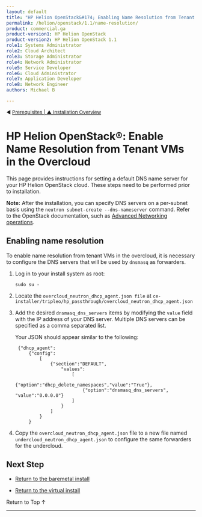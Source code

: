 ```yaml
---
layout: default
title: "HP Helion OpenStack&#174; Enabling Name Resolution from Tenant VMs in the Overcloud"
permalink: /helion/openstack/1.1/name-resolution/
product: commercial.ga
product-version1: HP Helion OpenStack
product-version2: HP Helion OpenStack 1.1
role1: Systems Administrator 
role2: Cloud Architect 
role3: Storage Administrator 
role4: Network Administrator 
role5: Service Developer 
role6: Cloud Administrator 
role7: Application Developer 
role8: Network Engineer 
authors: Michael B

---
```

<!--UNDER REVISION-->

<script>

function PageRefresh {
onLoad="window.refresh"
}

PageRefresh();

</script>

<p style="font-size: small;"> &#9664; <a href="/helion/openstack/1.1/install/prereqs/#name-resolution">Prerequisites | <a href="/helion/openstack/1.1/install/overview/test/"> &#9650; Installation Overview</a> </p> 

# HP Helion OpenStack&reg;: Enable Name Resolution from Tenant VMs in the Overcloud

This page provides instructions for setting a default DNS name server for your HP Helion OpenStack cloud. These steps need to be performed prior to installation.

**Note:** After the installation, you can specify DNS servers on a per-subnet basis using the `neutron subnet-create --dns-nameserver` command. Refer to the OpenStack documentation, such as [Advanced Networking operations](http://docs.openstack.org/admin-guide-cloud/content/advanced_networking.html).

## Enabling name resolution

To enable name resolution from tenant VMs in the overcloud, it is necessary to configure the DNS servers that will be used by `dnsmasq` as forwarders.

1. Log in to your install system as root:

	`sudo su -`

2. Locate the `overcloud_neutron_dhcp_agent.json file` at `ce-installer/tripleo/hp_passthrough/overcloud_neutron_dhcp_agent.json`

3. Add the desired `dnsmasq_dns_servers` items by modifying the `value` field with the IP address of your DNS server.  Multiple DNS servers can be specified as a comma separated list.

	Your JSON should appear similar to the following:

		{"dhcp_agent":
			{"config":
				[
					{"section":"DEFAULT",
						"values":
							[
								{"option":"dhcp_delete_namespaces","value":"True"},
								{"option":"dnsmasq_dns_servers", "value":"0.0.0.0"}
							]
						}
					]
				}
			}


4. Copy the `overcloud_neutron_dhcp_agent.json` file to a new file named `undercloud_neutron_dhcp_agent.json` to configure the same forwarders for the undercloud.

## Next Step

* [Return to the baremetal install](/helion/community/install/)

* [Return to the virtual install](/helion/community/install-virtual/)

 <a href="#top" style="padding:14px 0px 14px 0px; text-decoration: none;"> Return to Top &#8593; </a>

----
